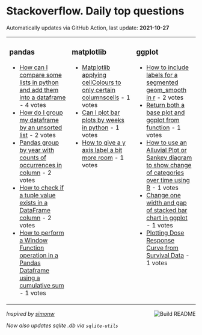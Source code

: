 # Stackoverflow. Daily top questions 

Automatically updates via GitHub Action, last update: **<!-- date starts -->2021-10-27<!-- date ends -->**


<table><tr><td valign="top" width="33%">

### pandas
<!-- pandas starts -->
* [How can I compare some lists in python and add them into a dataframe](https://stackoverflow.com/questions/69739246/how-can-i-compare-some-lists-in-python-and-add-them-into-a-dataframe) - 4 votes
* [How do I group my dataframe by an unsorted list](https://stackoverflow.com/questions/69743604/how-do-i-group-my-dataframe-by-an-unsorted-list) - 2 votes
* [Pandas group by year with counts of occurrences in column](https://stackoverflow.com/questions/69738905/pandas-group-by-year-with-counts-of-occurrences-in-column) - 2 votes
* [How to check if a tuple value exists in a DataFrame column](https://stackoverflow.com/questions/69741900/how-to-check-if-a-tuple-value-exists-in-a-dataframe-column) - 2 votes
* [How to perform a Window Function operation in a Pandas Dataframe using a cumulative sum](https://stackoverflow.com/questions/69743134/how-to-perform-a-window-function-operation-in-a-pandas-dataframe-using-a-cumulat) - 1 votes
<!-- pandas ends -->
</td><td valign="top" width="34%">


### matplotlib
<!-- matplotlib starts -->
* [Matplotlib applying cellColours to only certain columnscells](https://stackoverflow.com/questions/69743309/matplotlib-applying-cellcolours-to-only-certain-columns-cells) - 1 votes
* [Can I plot bar plots by weeks in python](https://stackoverflow.com/questions/69733827/can-i-plot-bar-plots-by-weeks-in-python) - 1 votes
* [How to give a y axis label a bit more room](https://stackoverflow.com/questions/69731991/how-to-give-a-y-axis-label-a-bit-more-room) - 1 votes
<!-- matplotlib ends -->
</td><td valign="top" width="34%">


### ggplot
<!-- ggplot2 starts -->
* [How to include labels for a segmented geom_smooth in r](https://stackoverflow.com/questions/69737016/how-to-include-labels-for-a-segmented-geom-smooth-in-r) - 2 votes
* [Return both a base plot and ggplot from function](https://stackoverflow.com/questions/69744139/return-both-a-base-plot-and-ggplot-from-function) - 1 votes
* [How to use an Alluvial Plot or Sankey diagram to show change of categories over time using R](https://stackoverflow.com/questions/69732294/how-to-use-an-alluvial-plot-or-sankey-diagram-to-show-change-of-categories-ove) - 1 votes
* [Change one width and gap of stacked bar chart in ggplot](https://stackoverflow.com/questions/69743471/change-one-width-and-gap-of-stacked-bar-chart-in-ggplot) - 1 votes
* [Plotting Dose Response Curve from Survival Data](https://stackoverflow.com/questions/69741213/plotting-dose-response-curve-from-survival-data) - 1 votes
<!-- ggplot2 ends -->
</td></tr></table>

<a href="https://github.com/hp0404/hp0404/actions"><img src="https://github.com/hp0404/hp0404/workflows/Build%20README/badge.svg" align="right" alt="Build README"></a> <p>*Inspired by  [simonw](https://github.com/simonw/simonw)*</p> <p> *Now also updates sqlite .db via `sqlite-utils`* </p>
